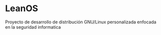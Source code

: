 # LeanOS
Proyecto de desarrollo de distribución GNU/Linux personalizada enfocada en la seguridad informatica

